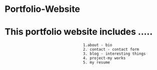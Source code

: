 # Portfolio-Website
# This portfolio website includes .....
                                       1.about - bio
                                       2. contact - contact form
                                       3. blog - interesting things
                                       4. project-my works
                                       5. my resume
